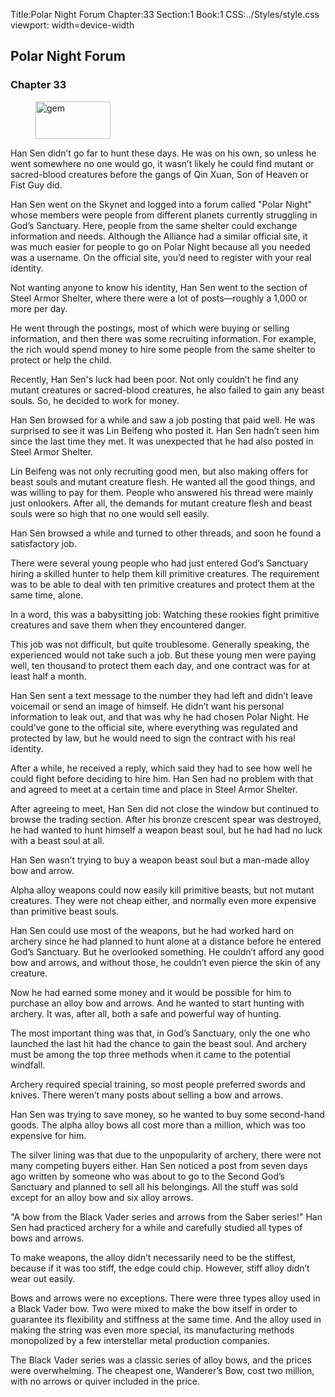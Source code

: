 Title:Polar Night Forum 
Chapter:33 
Section:1 
Book:1 
CSS:../Styles/style.css 
viewport: width=device-width
  
## Polar Night Forum
### Chapter 33 
<figure>
	<img src="../Images/gem.gif" alt="gem" id="gem" width="120" height="60" />
</figure>
  

  
  Han Sen didn’t go far to hunt these days. He was on his own, so unless he went somewhere no one would go, it wasn’t likely he could find mutant or sacred-blood creatures before the gangs of Qin Xuan, Son of Heaven or Fist Guy did.

Han Sen went on the Skynet and logged into a forum called "Polar Night" whose members were people from different planets currently struggling in God’s Sanctuary. Here, people from the same shelter could exchange information and needs. Although the Alliance had a similar official site, it was much easier for people to go on Polar Night because all you needed was a username. On the official site, you’d need to register with your real identity.

Not wanting anyone to know his identity, Han Sen went to the section of Steel Armor Shelter, where there were a lot of posts—roughly a 1,000 or more per day.

He went through the postings, most of which were buying or selling information, and then there was some recruiting information. For example, the rich would spend money to hire some people from the same shelter to protect or help the child.

Recently, Han Sen's luck had been poor. Not only couldn’t he find any mutant creatures or sacred-blood creatures, he also failed to gain any beast souls. So, he decided to work for money.

Han Sen browsed for a while and saw a job posting that paid well. He was surprised to see it was Lin Beifeng who posted it. Han Sen hadn’t seen him since the last time they met. It was unexpected that he had also posted in Steel Armor Shelter.

Lin Beifeng was not only recruiting good men, but also making offers for beast souls and mutant creature flesh. He wanted all the good things, and was willing to pay for them. People who answered his thread were mainly just onlookers. After all, the demands for mutant creature flesh and beast souls were so high that no one would sell easily.

Han Sen browsed a while and turned to other threads, and soon he found a satisfactory job.

There were several young people who had just entered God’s Sanctuary hiring a skilled hunter to help them kill primitive creatures. The requirement was to be able to deal with ten primitive creatures and protect them at the same time, alone.

In a word, this was a babysitting job: Watching these rookies fight primitive creatures and save them when they encountered danger.

This job was not difficult, but quite troublesome. Generally speaking, the experienced would not take such a job. But these young men were paying well, ten thousand to protect them each day, and one contract was for at least half a month.

Han Sen sent a text message to the number they had left and didn’t leave voicemail or send an image of himself. He didn’t want his personal information to leak out, and that was why he had chosen Polar Night. He could’ve gone to the official site, where everything was regulated and protected by law, but he would need to sign the contract with his real identity.

After a while, he received a reply, which said they had to see how well he could fight before deciding to hire him. Han Sen had no problem with that and agreed to meet at a certain time and place in Steel Armor Shelter.

After agreeing to meet, Han Sen did not close the window but continued to browse the trading section. After his bronze crescent spear was destroyed, he had wanted to hunt himself a weapon beast soul, but he had had no luck with a beast soul at all.

Han Sen wasn’t trying to buy a weapon beast soul but a man-made alloy bow and arrow.

Alpha alloy weapons could now easily kill primitive beasts, but not mutant creatures. They were not cheap either, and normally even more expensive than primitive beast souls.

Han Sen could use most of the weapons, but he had worked hard on archery since he had planned to hunt alone at a distance before he entered God’s Sanctuary. But he overlooked something. He couldn’t afford any good bow and arrows, and without those, he couldn’t even pierce the skin of any creature.

Now he had earned some money and it would be possible for him to purchase an alloy bow and arrows. And he wanted to start hunting with archery. It was, after all, both a safe and powerful way of hunting.

The most important thing was that, in God’s Sanctuary, only the one who launched the last hit had the chance to gain the beast soul. And archery must be among the top three methods when it came to the potential windfall.

Archery required special training, so most people preferred swords and knives. There weren’t many posts about selling a bow and arrows.

Han Sen was trying to save money, so he wanted to buy some second-hand goods. The alpha alloy bows all cost more than a million, which was too expensive for him.

The silver lining was that due to the unpopularity of archery, there were not many competing buyers either. Han Sen noticed a post from seven days ago written by someone who was about to go to the Second God’s Sanctuary and planned to sell all his belongings. All the stuff was sold except for an alloy bow and six alloy arrows.

"A bow from the Black Vader series and arrows from the Saber series!" Han Sen had practiced archery for a while and carefully studied all types of bows and arrows.

To make weapons, the alloy didn’t necessarily need to be the stiffest, because if it was too stiff, the edge could chip. However, stiff alloy didn’t wear out easily.

Bows and arrows were no exceptions. There were three types alloy used in a Black Vader bow. Two were mixed to make the bow itself in order to guarantee its flexibility and stiffness at the same time. And the alloy used in making the string was even more special, its manufacturing methods monopolized by a few interstellar metal production companies.

The Black Vader series was a classic series of alloy bows, and the prices were overwhelming. The cheapest one, Wanderer’s Bow, cost two million, with no arrows or quiver included in the price.

